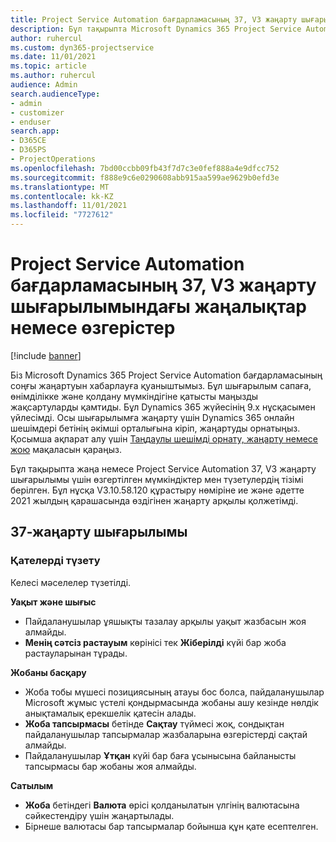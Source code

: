 ```yaml
---
title: Project Service Automation бағдарламасының 37, V3 жаңарту шығарылымындағы жаңалықтар немесе өзгерістер
description: Бұл тақырыпта Microsoft Dynamics 365 Project Service Automation 37, V3 жаңарту шығарылымындағы қолжетімді мүмкіндіктер мен түзетулердің тізімі берілген.
author: ruhercul
ms.custom: dyn365-projectservice
ms.date: 11/01/2021
ms.topic: article
ms.author: ruhercul
audience: Admin
search.audienceType:
- admin
- customizer
- enduser
search.app:
- D365CE
- D365PS
- ProjectOperations
ms.openlocfilehash: 7bd00ccbb09fb43f7d7c3e0fef888a4e9dfcc752
ms.sourcegitcommit: f888e9c6e0290608abb915aa599ae9629b0efd3e
ms.translationtype: MT
ms.contentlocale: kk-KZ
ms.lasthandoff: 11/01/2021
ms.locfileid: "7727612"
---
```

# <a name="whats-new-or-changed-in-project-service-automation-update-release-37-v3"></a>Project Service Automation бағдарламасының 37, V3 жаңарту шығарылымындағы жаңалықтар немесе өзгерістер

[!include [banner](../includes/psa-now-project-operations.md)]

Біз Microsoft Dynamics 365 Project Service Automation бағдарламасының соңғы жаңартуын хабарлауға қуаныштымыз. Бұл шығарылым сапаға, өнімділікке және қолдану мүмкіндігіне қатысты маңызды жақсартуларды қамтиды. Бұл Dynamics 365 жүйесінің 9.x нұсқасымен үйлесімді. Осы шығарылымға жаңарту үшін Dynamics 365 онлайн шешімдері бетінің әкімші орталығына кіріп, жаңартуды орнатыңыз. Қосымша ақпарат алу үшін [Таңдаулы шешімді орнату, жаңарту немесе жою](/power-platform/admin/install-remove-preferred-solution) мақаласын қараңыз.

Бұл тақырыпта жаңа немесе Project Service Automation 37, V3 жаңарту шығарылымы үшін өзгертілген мүмкіндіктер мен түзетулердің тізімі берілген. Бұл нұсқа V3.10.58.120 құрастыру нөміріне ие және әдетте 2021 жылдың қарашасында өздігінен жаңарту арқылы қолжетімді.

## <a name="update-release-37"></a>37-жаңарту шығарылымы

### <a name="bug-fixes"></a>Қателерді түзету

Келесі мәселелер түзетілді.

**Уақыт және шығыс**
- Пайдаланушылар ұяшықты тазалау арқылы уақыт жазбасын жоя алмайды.
- **Менің сәтсіз растауым** көрінісі тек **Жіберілді** күйі бар жоба растауларынан тұрады.

**Жобаны басқару**
- Жоба тобы мүшесі позициясының атауы бос болса, пайдаланушылар Microsoft жұмыс үстелі қондырмасында жобаны ашу кезінде нөлдік анықтамалық ерекшелік қатесін алады.
- **Жоба тапсырмасы** бетінде **Сақтау** түймесі жоқ, сондықтан пайдаланушылар тапсырмалар жазбаларына өзгерістерді сақтай алмайды.
- Пайдаланушылар **Ұтқан** күйі бар баға ұсынысына байланысты тапсырмасы бар жобаны жоя алмайды.

**Сатылым**
- **Жоба** бетіндегі **Валюта** өрісі қолданылатын үлгінің валютасына сәйкестендіру үшін жаңартылады.
- Бірнеше валютасы бар тапсырмалар бойынша құн қате есептелген.

